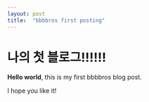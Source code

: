 ```yaml
---
layout: post
title:  "bbbbros first posting"
---
```


# 나의 첫 블로그!!!!!!

**Hello world**, this is my first bbbbros blog post.

I hope you like it!
